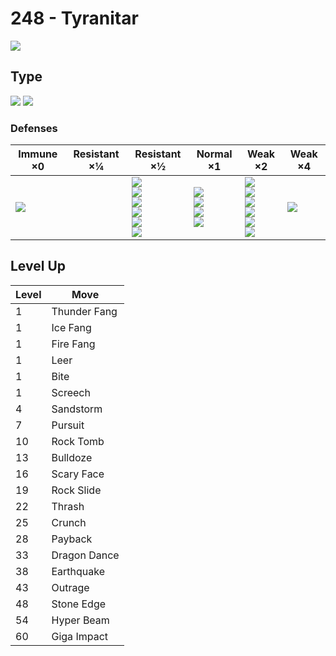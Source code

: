 # 248 - Tyranitar
![][248]

## Type

![][rock]  ![][dark]

### Defenses

Immune ×0        | Resistant ×¼ | Resistant ×½                                                                               | Normal ×1                                                    | Weak ×2                                                                                  | Weak ×4           | 
---              | ---          | ---                                                                                        | ---                                                          | ---                                                                                      | ---               | 
![][psychic]<br> |              | ![][normal]<br> ![][flying]<br> ![][poison]<br> ![][ghost]<br> ![][fire]<br> ![][dark]<br> | ![][rock]<br> ![][electric]<br> ![][ice]<br> ![][dragon]<br> | ![][ground]<br> ![][bug]<br> ![][steel]<br> ![][water]<br> ![][grass]<br> ![][fairy]<br> | ![][fighting]<br> | 

## Level Up

Level | Move         | 
---   | ---          | 
1     | Thunder Fang | 
1     | Ice Fang     | 
1     | Fire Fang    | 
1     | Leer         | 
1     | Bite         | 
1     | Screech      | 
4     | Sandstorm    | 
7     | Pursuit      | 
10    | Rock Tomb    | 
13    | Bulldoze     | 
16    | Scary Face   | 
19    | Rock Slide   | 
22    | Thrash       | 
25    | Crunch       | 
28    | Payback      | 
33    | Dragon Dance | 
38    | Earthquake   | 
43    | Outrage      | 
48    | Stone Edge   | 
54    | Hyper Beam   | 
60    | Giga Impact  | 

[248]: ../img/pokemon/248.png
[normal]: ../img/types/normal.png
[fire]: ../img/types/fire.png
[fighting]: ../img/types/fighting.png
[water]: ../img/types/water.png
[flying]: ../img/types/flying.png
[grass]: ../img/types/grass.png
[poison]: ../img/types/poison.png
[electric]: ../img/types/electric.png
[ground]: ../img/types/ground.png
[psychic]: ../img/types/psychic.png
[rock]: ../img/types/rock.png
[ice]: ../img/types/ice.png
[bug]: ../img/types/bug.png
[dragon]: ../img/types/dragon.png
[ghost]: ../img/types/ghost.png
[dark]: ../img/types/dark.png
[steel]: ../img/types/steel.png
[fairy]: ../img/types/fairy.png
